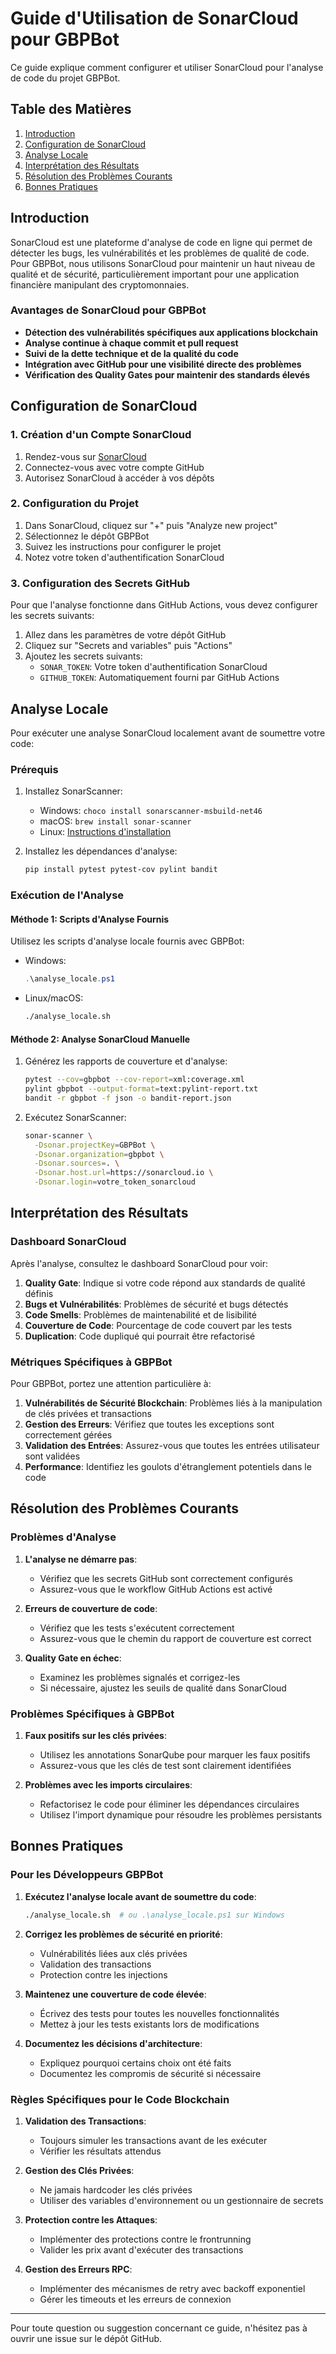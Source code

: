 # Guide d'Utilisation de SonarCloud pour GBPBot

Ce guide explique comment configurer et utiliser SonarCloud pour l'analyse de code du projet GBPBot.

## Table des Matières

1. [Introduction](#introduction)
2. [Configuration de SonarCloud](#configuration-de-sonarcloud)
3. [Analyse Locale](#analyse-locale)
4. [Interprétation des Résultats](#interprétation-des-résultats)
5. [Résolution des Problèmes Courants](#résolution-des-problèmes-courants)
6. [Bonnes Pratiques](#bonnes-pratiques)

## Introduction

SonarCloud est une plateforme d'analyse de code en ligne qui permet de détecter les bugs, les vulnérabilités et les problèmes de qualité de code. Pour GBPBot, nous utilisons SonarCloud pour maintenir un haut niveau de qualité et de sécurité, particulièrement important pour une application financière manipulant des cryptomonnaies.

### Avantages de SonarCloud pour GBPBot

- **Détection des vulnérabilités spécifiques aux applications blockchain**
- **Analyse continue à chaque commit et pull request**
- **Suivi de la dette technique et de la qualité du code**
- **Intégration avec GitHub pour une visibilité directe des problèmes**
- **Vérification des Quality Gates pour maintenir des standards élevés**

## Configuration de SonarCloud

### 1. Création d'un Compte SonarCloud

1. Rendez-vous sur [SonarCloud](https://sonarcloud.io/)
2. Connectez-vous avec votre compte GitHub
3. Autorisez SonarCloud à accéder à vos dépôts

### 2. Configuration du Projet

1. Dans SonarCloud, cliquez sur "+" puis "Analyze new project"
2. Sélectionnez le dépôt GBPBot
3. Suivez les instructions pour configurer le projet
4. Notez votre token d'authentification SonarCloud

### 3. Configuration des Secrets GitHub

Pour que l'analyse fonctionne dans GitHub Actions, vous devez configurer les secrets suivants:

1. Allez dans les paramètres de votre dépôt GitHub
2. Cliquez sur "Secrets and variables" puis "Actions"
3. Ajoutez les secrets suivants:
   - `SONAR_TOKEN`: Votre token d'authentification SonarCloud
   - `GITHUB_TOKEN`: Automatiquement fourni par GitHub Actions

## Analyse Locale

Pour exécuter une analyse SonarCloud localement avant de soumettre votre code:

### Prérequis

1. Installez SonarScanner:
   - Windows: `choco install sonarscanner-msbuild-net46`
   - macOS: `brew install sonar-scanner`
   - Linux: [Instructions d'installation](https://docs.sonarqube.org/latest/analysis/scan/sonarscanner/)

2. Installez les dépendances d'analyse:
   ```bash
   pip install pytest pytest-cov pylint bandit
   ```

### Exécution de l'Analyse

#### Méthode 1: Scripts d'Analyse Fournis

Utilisez les scripts d'analyse locale fournis avec GBPBot:

- Windows:
  ```powershell
  .\analyse_locale.ps1
  ```

- Linux/macOS:
  ```bash
  ./analyse_locale.sh
  ```

#### Méthode 2: Analyse SonarCloud Manuelle

1. Générez les rapports de couverture et d'analyse:
   ```bash
   pytest --cov=gbpbot --cov-report=xml:coverage.xml
   pylint gbpbot --output-format=text:pylint-report.txt
   bandit -r gbpbot -f json -o bandit-report.json
   ```

2. Exécutez SonarScanner:
   ```bash
   sonar-scanner \
     -Dsonar.projectKey=GBPBot \
     -Dsonar.organization=gbpbot \
     -Dsonar.sources=. \
     -Dsonar.host.url=https://sonarcloud.io \
     -Dsonar.login=votre_token_sonarcloud
   ```

## Interprétation des Résultats

### Dashboard SonarCloud

Après l'analyse, consultez le dashboard SonarCloud pour voir:

1. **Quality Gate**: Indique si votre code répond aux standards de qualité définis
2. **Bugs et Vulnérabilités**: Problèmes de sécurité et bugs détectés
3. **Code Smells**: Problèmes de maintenabilité et de lisibilité
4. **Couverture de Code**: Pourcentage de code couvert par les tests
5. **Duplication**: Code dupliqué qui pourrait être refactorisé

### Métriques Spécifiques à GBPBot

Pour GBPBot, portez une attention particulière à:

1. **Vulnérabilités de Sécurité Blockchain**: Problèmes liés à la manipulation de clés privées et transactions
2. **Gestion des Erreurs**: Vérifiez que toutes les exceptions sont correctement gérées
3. **Validation des Entrées**: Assurez-vous que toutes les entrées utilisateur sont validées
4. **Performance**: Identifiez les goulots d'étranglement potentiels dans le code

## Résolution des Problèmes Courants

### Problèmes d'Analyse

1. **L'analyse ne démarre pas**:
   - Vérifiez que les secrets GitHub sont correctement configurés
   - Assurez-vous que le workflow GitHub Actions est activé

2. **Erreurs de couverture de code**:
   - Vérifiez que les tests s'exécutent correctement
   - Assurez-vous que le chemin du rapport de couverture est correct

3. **Quality Gate en échec**:
   - Examinez les problèmes signalés et corrigez-les
   - Si nécessaire, ajustez les seuils de qualité dans SonarCloud

### Problèmes Spécifiques à GBPBot

1. **Faux positifs sur les clés privées**:
   - Utilisez les annotations SonarQube pour marquer les faux positifs
   - Assurez-vous que les clés de test sont clairement identifiées

2. **Problèmes avec les imports circulaires**:
   - Refactorisez le code pour éliminer les dépendances circulaires
   - Utilisez l'import dynamique pour résoudre les problèmes persistants

## Bonnes Pratiques

### Pour les Développeurs GBPBot

1. **Exécutez l'analyse locale avant de soumettre du code**:
   ```bash
   ./analyse_locale.sh  # ou .\analyse_locale.ps1 sur Windows
   ```

2. **Corrigez les problèmes de sécurité en priorité**:
   - Vulnérabilités liées aux clés privées
   - Validation des transactions
   - Protection contre les injections

3. **Maintenez une couverture de code élevée**:
   - Écrivez des tests pour toutes les nouvelles fonctionnalités
   - Mettez à jour les tests existants lors de modifications

4. **Documentez les décisions d'architecture**:
   - Expliquez pourquoi certains choix ont été faits
   - Documentez les compromis de sécurité si nécessaire

### Règles Spécifiques pour le Code Blockchain

1. **Validation des Transactions**:
   - Toujours simuler les transactions avant de les exécuter
   - Vérifier les résultats attendus

2. **Gestion des Clés Privées**:
   - Ne jamais hardcoder les clés privées
   - Utiliser des variables d'environnement ou un gestionnaire de secrets

3. **Protection contre les Attaques**:
   - Implémenter des protections contre le frontrunning
   - Valider les prix avant d'exécuter des transactions

4. **Gestion des Erreurs RPC**:
   - Implémenter des mécanismes de retry avec backoff exponentiel
   - Gérer les timeouts et les erreurs de connexion

---

Pour toute question ou suggestion concernant ce guide, n'hésitez pas à ouvrir une issue sur le dépôt GitHub. 